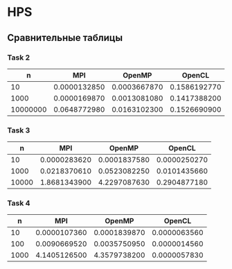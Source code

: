 # HPS

## Сравнительные таблицы
### Task 2
| n         | MPI            | OpenMP         | OpenCL         |
|-----------|-----------------|----------------|----------------|
| 10        | 0.0000132850    | 0.0003667870   | 0.1586192770   |
| 1000      | 0.0000169870    | 0.0013081080   | 0.1417388200   |
| 10000000  | 0.0648772980    | 0.0163102300   | 0.1526690900   |

### Task 3

| n      | MPI           | OpenMP        | OpenCL        |
|--------|---------------|---------------|---------------|
| 10     | 0.0000283620  | 0.0001837580  | 0.0000250270  |
| 1000   | 0.0218370610  | 0.0523082250  | 0.0101435660  |
| 10000  | 1.8681343900  | 4.2297087630  | 0.2904877180  |

### Task 4

| n    | MPI           | OpenMP        | OpenCL        |
|------|---------------|---------------|---------------|
| 10   | 0.0000107360  | 0.0001839870  | 0.0000063560  |
| 100  | 0.0090669520  | 0.0035750950  | 0.0000014560  |
| 1000 | 4.1405126500  | 4.3579738200  | 0.0000057830  |

